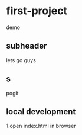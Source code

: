 # first-project
demo
## subheader
lets go guys
## s
pogit

## local development
1.open index.html in browser